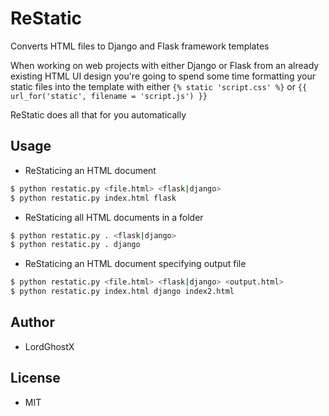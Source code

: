 # ReStatic

Converts HTML files to Django and Flask framework templates

When working on web projects with either Django or Flask from an already existing HTML UI design you're going to spend some time formatting your static files into the template with either `{% static 'script.css' %}` or `{{ url_for('static', filename = 'script.js') }}`

ReStatic does all that for you automatically

## Usage
* ReStaticing an HTML document
```bash
$ python restatic.py <file.html> <flask|django>
$ python restatic.py index.html flask
```
* ReStaticing all HTML documents in a folder
```bash
$ python restatic.py . <flask|django>
$ python restatic.py . django
```
* ReStaticing an HTML document specifying output file
```bash
$ python restatic.py <file.html> <flask|django> <output.html>
$ python restatic.py index.html django index2.html
```

## Author
* LordGhostX

## License
* MIT
